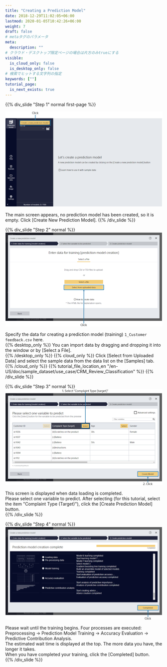 ```yaml
---
title: "Creating a Prediction Model"
date: 2018-12-29T11:02:05+06:00
lastmod: 2020-01-05T10:42:26+06:00
weight: 7
draft: false
# metaタグのパラメータ
meta:
  description: ""
# クラウド・デスクトップ限定ページの場合は片方のみtrueにする
visible:
  is_cloud_only: false
  is_desktop_only: false
# 検索でヒットする文字列の指定
keywords: [""]
tutorial_page:
  is_next_exists: true
---
```


{{% div_slide "Step 1" normal first-page %}}

![](../img_en/t_slide7.png)

The main screen appears, no prediction model has been created, so it is empty. Click [Create New Prediction Model].
{{% /div_slide %}}

{{% div_slide "Step 2" normal %}}
![](../img_en/t_slide8.png)

Specify the data for creating a prediction model (training) `1_Customer feedback.csv` here.<br/>
{{% desktop_only %}}
You can import data by dragging and dropping it into the window or by [Select a File].<br/>
{{% /desktop_only %}}
{{% cloud_only %}}
Click [Select from Uploaded Data] and select the sample data from the data list on the [Samples] tab.
{{% /cloud_only %}}
{{% tutorial_file_location_en "/en-US/doc/sample_dataset/use_case/CRM_Review_Classification" %}}
{{% /div_slide %}}

{{% div_slide "Step 3" normal %}}
![](../img_en/t_slide9.png)

This screen is displayed when data loading is completed.<br/>
Please select one variable to predict. After selecting (for this tutorial, select the item "Complaint Type (Target)"), click the [Create Prediction Model] button.<br/>
{{% /div_slide %}}

{{% div_slide "Step 4" normal %}}
![](../img_en/t_slide10.png)

Please wait until the training begins. Four processes are executed: Preprocessing → Prediction Model Training → Accuracy Evaluation → Predictive Contribution Analysis.<br/>
The estimated wait time is displayed at the top. The more data you have, the longer it takes.<br/>
When you have completed your training, click the [Completed] button.<br/>
{{% /div_slide %}}
